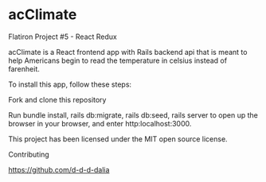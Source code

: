 # acClimate
Flatiron Project #5 - React Redux

acClimate is a React frontend app with Rails backend api that is meant to help Americans begin to read the temperature in celsius instead of farenheit.

To install this app, follow these steps:

Fork and clone this repository

Run bundle install, rails db:migrate, rails db:seed, rails server to open up the browser in your browser, and enter http:localhost:3000.

This project has been licensed under the MIT open source license.

Contributing

https://github.com/d-d-d-dalia
